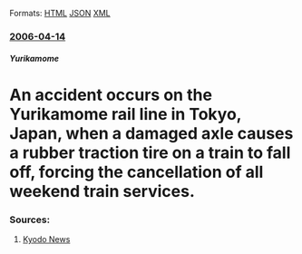 
Formats: [HTML](/news/2006/04/14/an-accident-occurs-on-the-yurikamome-rail-line-in-tokyo-japan-when-a-damaged-axle-causes-a-rubber-traction-tire-on-a-train-to-fall-off-f.html)  [JSON](/news/2006/04/14/an-accident-occurs-on-the-yurikamome-rail-line-in-tokyo-japan-when-a-damaged-axle-causes-a-rubber-traction-tire-on-a-train-to-fall-off-f.json)  [XML](/news/2006/04/14/an-accident-occurs-on-the-yurikamome-rail-line-in-tokyo-japan-when-a-damaged-axle-causes-a-rubber-traction-tire-on-a-train-to-fall-off-f.xml)  

### [2006-04-14](/news/2006/04/14/index.md)

##### Yurikamome
#  An accident occurs on the Yurikamome rail line in Tokyo, Japan, when a damaged axle causes a rubber traction tire on a train to fall off, forcing the cancellation of all weekend train services. 




### Sources:

1. [Kyodo News](http://asia.news.yahoo.com/060415/kyodo/d8h0fp2o0.html)
